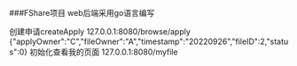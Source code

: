 ###FShare项目
web后端采用go语言编写

创建申请createApply
127.0.0.1:8080/browse/apply
{"applyOwner":"C","fileOwner":"A","timestamp":"20220926","fileID":2,"status":0}
初始化查看我的页面
127.0.0.1:8080/myfile